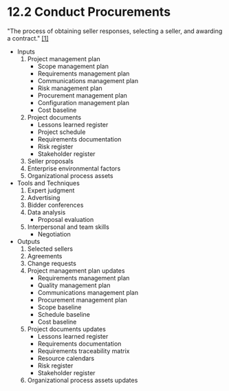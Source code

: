 # 12.2 Conduct Procurements

"The process of obtaining seller responses, selecting a seller, and awarding a
contract." [[1]](../home.md#references)

- Inputs
  1. Project management plan
     - Scope management plan
     - Requirements management plan
     - Communications management plan
     - Risk management plan
     - Procurement management plan
     - Configuration management plan
     - Cost baseline
  2. Project documents
     - Lessons learned register
     - Project schedule
     - Requirements documentation
     - Risk register
     - Stakeholder register
  3. Seller proposals
  4. Enterprise environmental factors
  5. Organizational process assets
- Tools and Techniques
  1. Expert judgment
  2. Advertising
  3. Bidder conferences
  4. Data analysis
     - Proposal evaluation
  5. Interpersonal and team skills
     - Negotiation
- Outputs
  1. Selected sellers
  2. Agreements
  3. Change requests
  4. Project management plan updates
     - Requirements management plan
     - Quality management plan
     - Communications management plan
     - Procurement management plan
     - Scope baseline
     - Schedule baseline
     - Cost baseline
  5. Project documents updates
     - Lessons learned register
     - Requirements documentation
     - Requirements traceability matrix
     - Resource calendars
     - Risk register
     - Stakeholder register
  6. Organizational process assets updates
